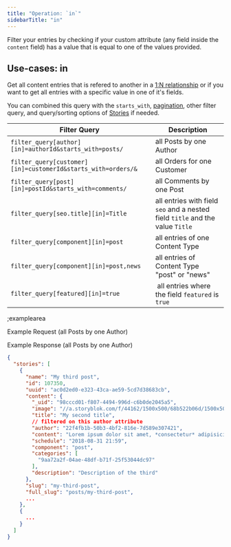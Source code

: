 ```yaml
---
title: "Operation: `in`"
sidebarTitle: "in"
---
```


Filter your entries by checking if your custom attribute (any field inside the `content` field) has a value that is equal to one of the values provided.

## Use-cases: in

Get all content entries that is refered to another in a [1:N relationship](https://www.storyblok.com/tp/how-to-build-relationships-between-2-content-types) or if you want to get all entries with a specific value in one of it's fields.

You can combined this query with the `starts_with`, [pagination](#topics/pagination), other filter query, and query/sorting options of [Stories](#core-resources/stories/retrieve-multiple-stories) if needed.

| Filter Query | Description |
|--|--|
| `filter_query[author][in]=authorId&starts_with=posts/` | all Posts by one Author |
| `filter_query[customer][in]=customerId&starts_with=orders/&` | all Orders for one Customer |
| `filter_query[post][in]=postId&starts_with=comments/` | all Comments by one Post |
| `filter_query[seo.title][in]=Title` | all entries with field `seo` and a nested field `title` and the value `Title` |
| `filter_query[component][in]=post` | all entries of one Content Type |
| `filter_query[component][in]=post,news` | all entries of Content Type "post" or "news" |
| `filter_query[featured][in]=true` | all entries where the field `featured` is `true` |

;examplearea

Example Request (all Posts by one Author)

<RequestExample url="https://api.storyblok.com/v1/cdn/stories/?filter_query[author][in]=22f4fb1b-50b3-4bf2-816e-7d589e307421&starts_with=posts/&token=ask9soUkv02QqbZgmZdeDAtt"></RequestExample>

Example Response (all Posts by one Author)

```json
{
  "stories": [
    {
      "name": "My third post",
      "id": 107350,
      "uuid": "ac0d2ed0-e323-43ca-ae59-5cd7d38683cb",
      "content": {
        "_uid": "98cccd01-f807-4494-996d-c6b0de2045a5",
        "image": "//a.storyblok.com/f/44162/1500x500/68b522b06d/1500x500.jpeg",
        "title": "My second title",
        // filtered on this author attribute
        "author": "22f4fb1b-50b3-4bf2-816e-7d589e307421",
        "content": "Lorem ipsum dolor sit amet, *consectetur* adipisicing elit, sed do eiusmod...",
        "schedule": "2018-08-31 21:59",
        "component": "post",
        "categories": [
          "9aa72a2f-04ae-48df-b71f-25f53044dc97"
        ],
        "description": "Description of the third"
      },
      "slug": "my-third-post",
      "full_slug": "posts/my-third-post",
      ...
    },
    {
      ...
    }
  ]
}
```


